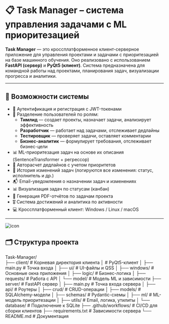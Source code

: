 # 📋 Task Manager – система управления задачами с ML приоритезацией

**Task Manager** — это кроссплатформенное клиент-серверное приложение для управления проектами и задачами с приоритезацией на базе машинного обучения. Оно реализовано с использованием **FastAPI (сервер)** и **PyQt5 (клиент)**. Система предназначена для командной работы над проектами, планирования задач, визуализации прогресса и аналитики.

---

## 🧠 Возможности системы

- 🔐 Аутентификация и регистрация с JWT-токенами
- 👤 Разделение пользователей по ролям:
  - **Тимлид** — создает проекты, назначает задачи, анализирует эффективность
  - **Разработчик** — работает над задачами, отслеживает дедлайны
  - **Тестировщик** — проверяет задачи, оставляет комментарии
  - **Бизнес-аналитик** — формулирует требования, отслеживает бизнес-цели
- 📊 ML-приоритезация задач на основе их описания (SentenceTransformer + регрессор)
- 📅 Авторасчет дедлайнов с учетом приоритетов
- 🔄 История изменений задач (логируются все изменения: статус, исполнитель и др.)
- 📬 Email-уведомления о назначении задач и изменениях
- 📊 Визуализация задач по статусам (канбан)
- 📁 Генерация PDF-отчётов по задачам проекта
- 🎖 Система достижений и аналитика по активности
- 💻 Кроссплатформенный клиент: Windows / Linux / macOS

---
![icon](https://github.com/user-attachments/assets/5ad23450-5047-4959-8468-58b25d724f07)

## 🗂️ Структура проекта
Task-Manager/ <br />
├── client/  # Корневая директория клиента
│  # PyQt5-клиент
│ ├── main.py # Точка входа
│ ├── ui/ # UI-файлы и QSS
│ ├── windows/ # Основные окна приложения
│ ├── logic/ # Бизнес-логика
│ ├── requests/ # Работа с API
│ └── model/ # Модель ML и зависимости
├── server/ # FastAPI сервер
│ ├── main.py # Точка входа сервера
│ ├── api/ # Роутеры
│ ├── crud/ # CRUD-операции
│ ├── models/ # SQLAlchemy-модели
│ ├── schemas/ # Pydantic-схемы
│ ├── ml/ # ML-модель приоритезации
│ ├── utils/ # Email, логика, утилиты
│ └── database/ # Подключение к SQLite
├── .github/workflows/ # CI/CD для сборки клиентов
├── requirements.txt # Зависимости сервера
└── README.md # Документация



